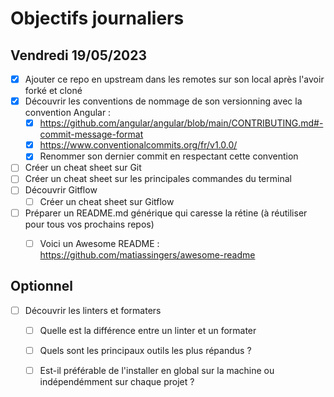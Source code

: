 # Objectifs journaliers

## Vendredi 19/05/2023


* [x] Ajouter ce repo en upstream dans les remotes sur son local après l'avoir forké et cloné
* [x] Découvrir les conventions de nommage de son versionning avec la convention Angular :  
  * [x] https://github.com/angular/angular/blob/main/CONTRIBUTING.md#-commit-message-format
  * [x] https://www.conventionalcommits.org/fr/v1.0.0/
  * [x] Renommer son dernier commit en respectant cette convention
* [ ] Créer un cheat sheet sur Git
* [ ] Créer un cheat sheet sur les principales commandes du terminal
* [ ] Découvrir Gitflow
  * [ ] Créer un cheat sheet sur Gitflow
* [ ] Préparer un README.md générique qui caresse la rétine (à réutiliser pour tous vos prochains repos) 
  * [ ] Voici un Awesome README : https://github.com/matiassingers/awesome-readme
   



## Optionnel

* [ ] Découvrir les linters et formaters
  * [ ] Quelle est la différence entre un linter et un formater
  * [ ] Quels sont les principaux outils les plus répandus ? 
  * [ ] Est-il préférable de l'installer en global sur la machine ou indépendémment sur chaque projet ?

